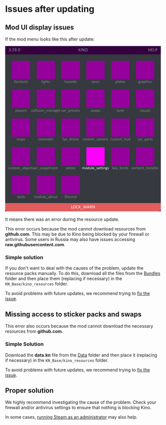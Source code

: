 ﻿# Issues after updating

## Mod UI display issues

If the mod menu looks like this after update:

![missing_resources_ui](../../Images/missing_resources_hud.png)

It means there was an error during the resource update.

This error occurs because the mod cannot download resources from **github.com**. This may be due to Kino being blocked by your firewall or antivirus. Some users in Russia may also have issues accessing **raw.githubusercontent.com**.

### Simple solution

If you don't want to deal with the causes of the problem, update the resource packs manually. To do this, download all the files from the [Bundles](https://github.com/trbflxr/kino/tree/master/Data/Bundles) folder and then place them (replacing if necessary) in the `KN_Base/kino_resources` folder.

To avoid problems with future updates, we recommend trying to [fix the issue](#proper-solution).

## Missing access to sticker packs and swaps

This error also occurs because the mod cannot download the necessary resources from **github.com**.

### Simple Solution

Download the **data.kn** file from the [Data](https://github.com/trbflxr/kino/tree/master/Data) folder and then place it (replacing if necessary) in the `KN_Base/kino_resources` folder.

To avoid problems with future updates, we recommend trying to [fix the issue](#proper-solution).

## Proper solution

We highly recommend investigating the cause of the problem. Check your firewall and/or antivirus settings to ensure that nothing is blocking Kino.

In some cases, [running Steam as an administrator](../Installation/SteamAdmin.md) may also help.
